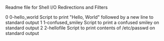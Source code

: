 Readme file for Shell I/O Redirections and Filters

0      0-hello_world  	  Script to print "Hello, World" followed by a new line to standard output
1      1-confused_smiley  Script to print a confused smiley on standard output
2      2-hellofile	  Script to print contents of /etc/passwd on standard output
